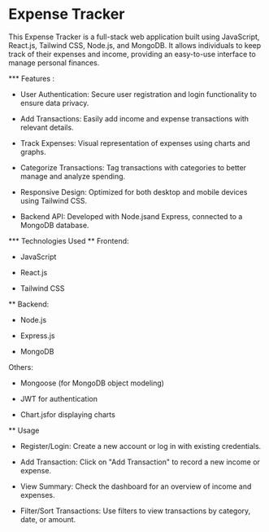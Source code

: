 # Expense Tracker
This Expense Tracker is a full-stack web application built using JavaScript, React.js, Tailwind CSS, Node.js, and MongoDB. It allows individuals to keep track of their expenses and income, providing an easy-to-use interface to manage personal finances.

*** Features :

* User Authentication: Secure user registration and login functionality to ensure data privacy.

* Add Transactions: Easily add income and expense transactions with relevant details.

* Track Expenses: Visual representation of expenses using charts and graphs.

* Categorize Transactions: Tag transactions with categories to better manage and analyze spending.

* Responsive Design: Optimized for both desktop and mobile devices using Tailwind CSS.

* Backend API: Developed with Node.jsand Express, connected to a MongoDB database.

*** Technologies Used
** Frontend:

* JavaScript

* React.js

* Tailwind CSS

** Backend:

* Node.js

* Express.js

* MongoDB

Others:

* Mongoose (for MongoDB object modeling)

* JWT for authentication

* Chart.jsfor displaying charts

** Usage
* Register/Login: Create a new account or log in with existing credentials.

* Add Transaction: Click on "Add Transaction" to record a new income or expense.

* View Summary: Check the dashboard for an overview of income and expenses.

* Filter/Sort Transactions: Use filters to view transactions by category, date, or amount.
